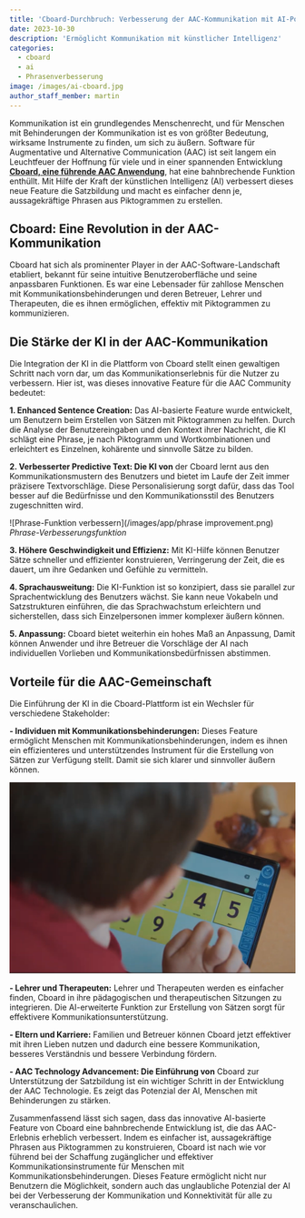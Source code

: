 ```yaml
---
title: 'Cboard-Durchbruch: Verbesserung der AAC-Kommunikation mit AI-Powered Satz-Erstellung'
date: 2023-10-30
description: 'Ermöglicht Kommunikation mit künstlicher Intelligenz'
categories:
  - cboard
  - ai
  - Phrasenverbesserung
image: /images/ai-cboard.jpg
author_staff_member: martin
---
```


Kommunikation ist ein grundlegendes Menschenrecht, und für Menschen mit Behinderungen der Kommunikation ist es von größter Bedeutung, wirksame Instrumente zu finden, um sich zu äußern. Software für Augmentative und Alternative Communication (AAC) ist seit langem ein Leuchtfeuer der Hoffnung für viele und in einer spannenden Entwicklung [**Cboard, eine führende AAC Anwendung**](https://www.cboard.io/), hat eine bahnbrechende Funktion enthüllt. Mit Hilfe der Kraft der künstlichen Intelligenz (AI) verbessert dieses neue Feature die Satzbildung und macht es einfacher denn je, aussagekräftige Phrasen aus Piktogrammen zu erstellen.

## Cboard: Eine Revolution in der AAC-Kommunikation

Cboard hat sich als prominenter Player in der AAC-Software-Landschaft etabliert, bekannt für seine intuitive Benutzeroberfläche und seine anpassbaren Funktionen. Es war eine Lebensader für zahllose Menschen mit Kommunikationsbehinderungen und deren Betreuer, Lehrer und Therapeuten, die es ihnen ermöglichen, effektiv mit Piktogrammen zu kommunizieren.

## Die Stärke der KI in der AAC-Kommunikation

Die Integration der KI in die Plattform von Cboard stellt einen gewaltigen Schritt nach vorn dar, um das Kommunikationserlebnis für die Nutzer zu verbessern. Hier ist, was dieses innovative Feature für die AAC Community bedeutet:

**1. Enhanced Sentence Creation:** Das AI-basierte Feature wurde entwickelt, um Benutzern beim Erstellen von Sätzen mit Piktogrammen zu helfen. Durch die Analyse der Benutzereingaben und den Kontext ihrer Nachricht, die KI schlägt eine Phrase, je nach Piktogramm und Wortkombinationen und erleichtert es Einzelnen, kohärente und sinnvolle Sätze zu bilden.

**2. Verbesserter Predictive Text: Die KI von** der Cboard lernt aus den Kommunikationsmustern des Benutzers und bietet im Laufe der Zeit immer präzisere Textvorschläge. Diese Personalisierung sorgt dafür, dass das Tool besser auf die Bedürfnisse und den Kommunikationsstil des Benutzers zugeschnitten wird.

!\[Phrase-Funktion verbessern\](/images/app/phrase improvement.png) *Phrase-Verbesserungsfunktion*

**3. Höhere Geschwindigkeit und Effizienz:** Mit KI-Hilfe können Benutzer Sätze schneller und effizienter konstruieren, Verringerung der Zeit, die es dauert, um ihre Gedanken und Gefühle zu vermitteln.

**4. Sprachausweitung:** Die KI-Funktion ist so konzipiert, dass sie parallel zur Sprachentwicklung des Benutzers wächst. Sie kann neue Vokabeln und Satzstrukturen einführen, die das Sprachwachstum erleichtern und sicherstellen, dass sich Einzelpersonen immer komplexer äußern können.

**5. Anpassung:** Cboard bietet weiterhin ein hohes Maß an Anpassung, Damit können Anwender und ihre Betreuer die Vorschläge der AI nach individuellen Vorlieben und Kommunikationsbedürfnissen abstimmen.

## Vorteile für die AAC-Gemeinschaft

Die Einführung der KI in die Cboard-Plattform ist ein Wechsler für verschiedene Stakeholder:

**- Individuen mit Kommunikationsbehinderungen:** Dieses Feature ermöglicht Menschen mit Kommunikationsbehinderungen, indem es ihnen ein effizienteres und unterstützendes Instrument für die Erstellung von Sätzen zur Verfügung stellt. Damit sie sich klarer und sinnvoller äußern können.

![Kind mit Cboard](/images/kindergaten02.png)

**- Lehrer und Therapeuten:** Lehrer und Therapeuten werden es einfacher finden, Cboard in ihre pädagogischen und therapeutischen Sitzungen zu integrieren. Die AI-erweiterte Funktion zur Erstellung von Sätzen sorgt für effektivere Kommunikationsunterstützung.

**- Eltern und Karriere:** Familien und Betreuer können Cboard jetzt effektiver mit ihren Lieben nutzen und dadurch eine bessere Kommunikation, besseres Verständnis und bessere Verbindung fördern.

**- AAC Technology Advancement: Die Einführung von** Cboard zur Unterstützung der Satzbildung ist ein wichtiger Schritt in der Entwicklung der AAC Technologie. Es zeigt das Potenzial der AI, Menschen mit Behinderungen zu stärken.

Zusammenfassend lässt sich sagen, dass das innovative AI-basierte Feature von Cboard eine bahnbrechende Entwicklung ist, die das AAC-Erlebnis erheblich verbessert. Indem es einfacher ist, aussagekräftige Phrasen aus Piktogrammen zu konstruieren, Cboard ist nach wie vor führend bei der Schaffung zugänglicher und effektiver Kommunikationsinstrumente für Menschen mit Kommunikationsbehinderungen. Dieses Feature ermöglicht nicht nur Benutzern die Möglichkeit, sondern auch das unglaubliche Potenzial der AI bei der Verbesserung der Kommunikation und Konnektivität für alle zu veranschaulichen.